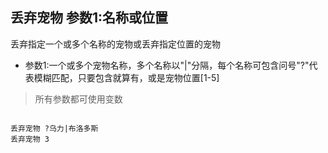 ## 丢弃宠物 参数1:名称或位置
丢弃指定一个或多个名称的宠物或丢弃指定位置的宠物

- 参数1:一个或多个宠物名称，多个名称以"\|"分隔，每个名称可包含问号"?"代表模糊匹配，只要包含就算有，或是宠物位置[1-5]


> 所有参数都可使用变数


```

丢弃宠物 ?乌力|布洛多斯
丢弃宠物 3



```